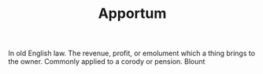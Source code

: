 ---
title: Apportum
letter: A
permalink: "/definitions/apportum.html"
body: In old English law. The revenue, profit, or emolument which a thing brings to
  the owner. Commonly applied to a corody or pension. Blount
published_at: '2018-07-07'
source: Black's Law Dictionary
layout: post
---